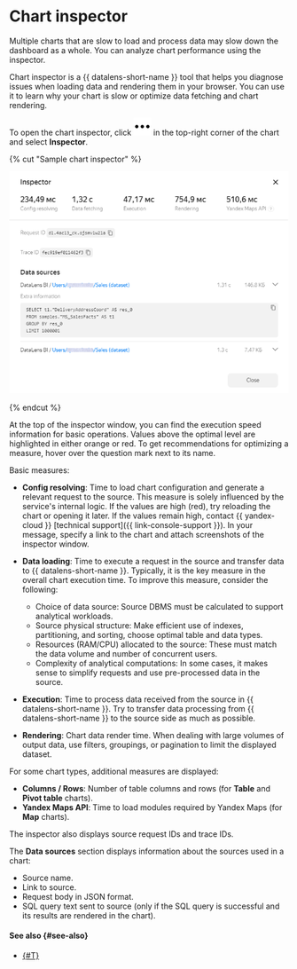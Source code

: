 # Chart inspector

Multiple charts that are slow to load and process data may slow down the dashboard as a whole. You can analyze chart performance using the inspector.

Chart inspector is a {{ datalens-short-name }} tool that helps you diagnose issues when loading data and rendering them in your browser. You can use it to learn why your chart is slow or optimize data fetching and chart rendering.

To open the chart inspector, click ![image](../../../_assets/console-icons/ellipsis.svg) in the top-right corner of the chart and select **Inspector**.

{% cut "Sample chart inspector" %}

![image](../../../_assets/datalens/concepts/inspector-message.png)

{% endcut %}

At the top of the inspector window, you can find the execution speed information for basic operations. Values above the optimal level are highlighted in either orange or red. To get recommendations for optimizing a measure, hover over the question mark next to its name.

Basic measures:

* **Config resolving**: Time to load chart configuration and generate a relevant request to the source. This measure is solely influenced by the service's internal logic. If the values are high (red), try reloading the chart or opening it later. If the values remain high, contact {{ yandex-cloud }} [technical support]({{ link-console-support }}). In your message, specify a link to the chart and attach screenshots of the inspector window.
* **Data loading**: Time to execute a request in the source and transfer data to {{ datalens-short-name }}. Typically, it is the key measure in the overall chart execution time. To improve this measure, consider the following:

   * Choice of data source: Source DBMS must be calculated to support analytical workloads.
   * Source physical structure: Make efficient use of indexes, partitioning, and sorting, choose optimal table and data types.
   * Resources (RAM/CPU) allocated to the source: These must match the data volume and number of concurrent users.
   * Complexity of analytical computations: In some cases, it makes sense to simplify requests and use pre-processed data in the source.

* **Execution**: Time to process data received from the source in {{ datalens-short-name }}. Try to transfer data processing from {{ datalens-short-name }} to the source side as much as possible.
* **Rendering**: Chart data render time. When dealing with large volumes of output data, use filters, groupings, or pagination to limit the displayed dataset.

For some chart types, additional measures are displayed:


* **Columns / Rows**: Number of table columns and rows (for **Table** and **Pivot table** charts).
* **Yandex Maps API**: Time to load modules required by Yandex Maps (for **Map** charts).

The inspector also displays source request IDs and trace IDs.

The **Data sources** section displays information about the sources used in a chart:

* Source name.
* Link to source.
* Request body in JSON format.
* SQL query text sent to source (only if the SQL query is successful and its results are rendered in the chart).

#### See also {#see-also}

* [{#T}](../optimization_recommendations.md)